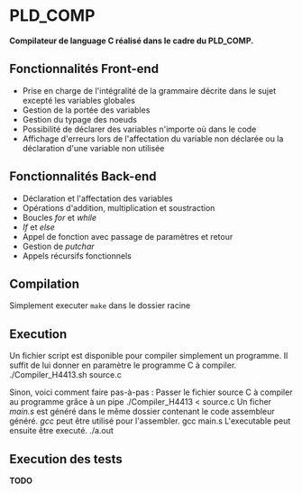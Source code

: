 # PLD_COMP

**Compilateur de language C réalisé dans le cadre du PLD_COMP.**

## Fonctionnalités Front-end

* Prise en charge de l'intégralité de la grammaire décrite dans le sujet excepté les variables globales
* Gestion de la portée des variables
* Gestion du typage des noeuds
* Possibilité de déclarer des variables n'importe où dans le code
* Affichage d'erreurs lors de l'affectation du variable non déclarée ou la déclaration d'une variable non utilisée

## Fonctionnalités Back-end

* Déclaration et l'affectation des variables
* Opérations d'addition, multiplication et soustraction
* Boucles *for* et *while*
* *If* et *else*
* Appel de fonction avec passage de paramètres et retour
* Gestion de *putchar*
* Appels récursifs fonctionnels

## Compilation

Simplement executer `make` dans le dossier racine

## Execution

Un fichier script est disponible pour compiler simplement un programme. Il suffit de lui donner en paramètre le programme C à compiler.
    ./Compiler_H4413.sh source.c

Sinon, voici comment faire pas-à-pas :
Passer le fichier source C à compiler au programme grâce à un pipe
    ./Compiler_H4413 < source.c
Un ficher *main.s* est généré dans le même dossier contenant le code assembleur généré. *gcc* peut être utilisé pour l'assembler.
    gcc main.s
L'executable peut ensuite être executé.
    ./a.out

## Execution des tests
**TODO**
